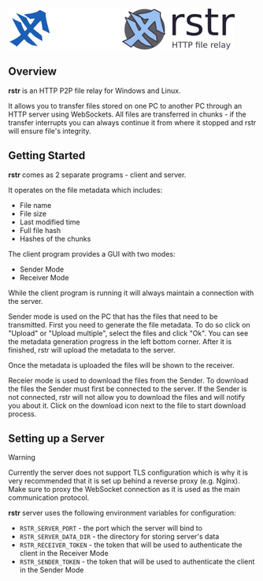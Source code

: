 ![rstr](assets/logo-dark.png#gh-dark-mode-only) ![rstr](assets/logo-light.png#gh-light-mode-only)

Overview
-

**rstr** is an HTTP P2P file relay for Windows and Linux.

It allows you to transfer files stored on one PC to another PC through an HTTP server using WebSockets. All files are transferred in chunks - if the transfer interrupts you can always continue it from where it stopped and rstr will ensure file's integrity.

Getting Started
-
**rstr** comes as 2 separate programs - client and server.

It operates on the file metadata which includes:
- File name
- File size
- Last modified time
- Full file hash
- Hashes of the chunks

The client program provides a GUI with two modes:
- Sender Mode
- Receiver Mode

While the client program is running it will always maintain a connection with the server.

Sender mode is used on the PC that has the files that need to be transmitted. First you need to generate the file metadata. To do so click on "Upload" or "Upload multiple", select the files and click "Ok". You can see the metadata generation progress in the left bottom corner. After it is finished, rstr will upload the metadata to the server.

Once the metadata is uploaded the files will be shown to the receiver.

Receier mode is used to download the files from the Sender. To download the files the Sender must first be connected to the server. If the Sender is not connected, rstr will not allow you to download the files and will notify you about it. Click on the download icon next to the file to start download process.

Setting up a Server
-

> [!Warning]
> Currently the server does not support TLS configuration which is why it is very recommended that it is set up behind a reverse proxy (e.g. Nginx). Make sure to proxy the WebSocket connection as it is used as the main communication protocol.

**rstr** server uses the following environment variables for configuration:
- `RSTR_SERVER_PORT` - the port which the server will bind to
- `RSTR_SERVER_DATA_DIR` - the directory for storing server's data
- `RSTR_RECEIVER_TOKEN` - the token that will be used to authenticate the client in the Receiver Mode
- `RSTR_SENDER_TOKEN` - the token that will be used to authenticate the client in the Sender Mode